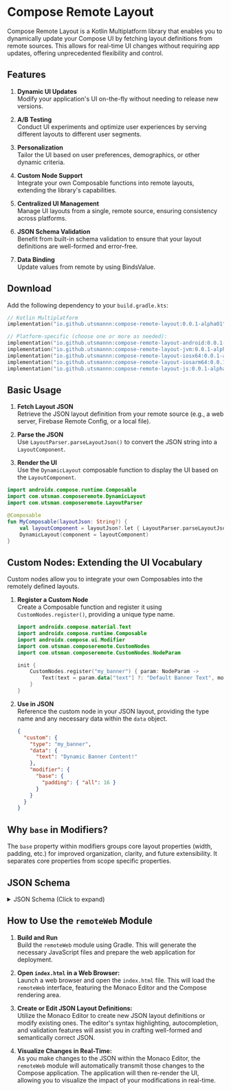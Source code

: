 # Compose Remote Layout

Compose Remote Layout is a Kotlin Multiplatform library that enables you to dynamically update your
Compose UI by fetching layout definitions from remote sources. This allows for real-time UI changes
without requiring app updates, offering unprecedented flexibility and control.

## Features

1. **Dynamic UI Updates** <br>Modify your application's UI on-the-fly without needing to release new
   versions.

2. **A/B Testing** <br>Conduct UI experiments and optimize user experiences by serving different
   layouts to different user segments.

3. **Personalization** <br>Tailor the UI based on user preferences, demographics, or other dynamic
   criteria.

4. **Custom Node Support** <br>Integrate your own Composable functions into remote layouts,
   extending the library's capabilities.

5. **Centralized UI Management** <br>Manage UI layouts from a single, remote source, ensuring
   consistency across platforms.

6. **JSON Schema Validation** <br>Benefit from built-in schema validation to ensure that your layout
   definitions are well-formed and error-free.

7. **Data Binding** <br>Update values from remote by using BindsValue.

## Download

Add the following dependency to your `build.gradle.kts`:

```kotlin
// Kotlin Multiplatform
implementation("io.github.utsmannn:compose-remote-layout:0.0.1-alpha01")

// Platform-specific (choose one or more as needed):
implementation("io.github.utsmannn:compose-remote-layout-android:0.0.1-alpha01")
implementation("io.github.utsmannn:compose-remote-layout-jvm:0.0.1-alpha01")
implementation("io.github.utsmannn:compose-remote-layout-iosx64:0.0.1-alpha01") // or iosarm64
implementation("io.github.utsmannn:compose-remote-layout-iosarm64:0.0.1-alpha01")
implementation("io.github.utsmannn:compose-remote-layout-js:0.0.1-alpha01")
```

## Basic Usage

1. **Fetch Layout JSON** <br>Retrieve the JSON layout definition from your remote source (e.g., a
   web server, Firebase Remote Config, or a local file).

2. **Parse the JSON** <br>Use `LayoutParser.parseLayoutJson()` to convert the JSON string into a
   `LayoutComponent`.

3. **Render the UI** <br>Use the `DynamicLayout` composable function to display the UI based on the
   `LayoutComponent`.

```kotlin
import androidx.compose.runtime.Composable
import com.utsman.composeremote.DynamicLayout
import com.utsman.composeremote.LayoutParser

@Composable
fun MyComposable(layoutJson: String?) {
    val layoutComponent = layoutJson?.let { LayoutParser.parseLayoutJson(it) }
    DynamicLayout(component = layoutComponent)
}
```

## Custom Nodes: Extending the UI Vocabulary

Custom nodes allow you to integrate your own Composables into the remotely defined layouts.

1. **Register a Custom Node** <br>Create a Composable function and register it using
   `CustomNodes.register()`, providing a unique type name.

   ```kotlin
   import androidx.compose.material.Text
   import androidx.compose.runtime.Composable
   import androidx.compose.ui.Modifier
   import com.utsman.composeremote.CustomNodes
   import com.utsman.composeremote.CustomNodes.NodeParam

   init {
       CustomNodes.register("my_banner") { param: NodeParam ->
           Text(text = param.data["text"] ?: "Default Banner Text", modifier = param.modifier)
       }
   }
   ```

2. **Use in JSON** <br>Reference the custom node in your JSON layout, providing the type name and
   any necessary data within the `data` object.

   ```json
   {
     "custom": {
       "type": "my_banner",
       "data": {
         "text": "Dynamic Banner Content!"
       },
       "modifier": {
         "base": {
           "padding": { "all": 16 }
         }
       }
     }
   }
   ```

## Why `base` in Modifiers?

The `base` property within modifiers groups core layout properties (width, padding, etc.) for
improved organization, clarity, and future extensibility. It separates core properties from scope
specific properties.

## JSON Schema

<details>
<summary>JSON Schema (Click to expand)</summary>

```json
{
  "uri": "http://remote-web/ui-components",
  "fileMatch": [
    "*"
  ],
  "schema": {
    "type": "object",
    "definitions": {
      "padding": {
        "type": "object",
        "properties": {
          "all": {
            "type": "number"
          },
          "top": {
            "type": "number"
          },
          "bottom": {
            "type": "number"
          },
          "left": {
            "type": "number"
          },
          "right": {
            "type": "number"
          }
        }
      },
      "margin": {
        "type": "object",
        "properties": {
          "all": {
            "type": "number"
          },
          "top": {
            "type": "number"
          },
          "bottom": {
            "type": "number"
          },
          "left": {
            "type": "number"
          },
          "right": {
            "type": "number"
          }
        }
      },
      "background": {
        "type": "object",
        "properties": {
          "color": {
            "type": "string",
            "pattern": "^#([A-Fa-f0-9]{6}|[A-Fa-f0-9]{3})$"
          },
          "shape": {
            "type": "string",
            "enum": [
              "roundedcorner"
            ]
          },
          "radius": {
            "type": "number"
          }
        }
      },
      "shadow": {
        "type": "object",
        "properties": {
          "elevation": {
            "type": "number"
          },
          "shape": {
            "type": "object",
            "properties": {
              "type": {
                "type": "string",
                "enum": [
                  "roundedcorner"
                ]
              },
              "cornerRadius": {
                "type": "number"
              }
            },
            "required": [
              "type"
            ]
          }
        }
      },
      "baseModifier": {
        "type": "object",
        "properties": {
          "padding": {
            "$ref": "#/definitions/padding"
          },
          "margin": {
            "$ref": "#/definitions/margin"
          },
          "background": {
            "$ref": "#/definitions/background"
          },
          "shadow": {
            "$ref": "#/definitions/shadow"
          },
          "width": {
            "type": "number"
          },
          "height": {
            "type": "number"
          },
          "fillMaxWidth": {
            "type": "boolean"
          },
          "fillMaxHeight": {
            "type": "boolean"
          }
        }
      },
      "modifier": {
        "type": "object",
        "properties": {
          "base": {
            "$ref": "#/definitions/baseModifier"
          },
          "horizontalAlignment": {
            "type": "string",
            "enum": [
              "start",
              "center",
              "end"
            ]
          },
          "verticalAlignment": {
            "type": "string",
            "enum": [
              "top",
              "center",
              "bottom"
            ]
          },
          "horizontalArrangement": {
            "type": "string",
            "enum": [
              "start",
              "center",
              "end",
              "spaceBetween",
              "spaceAround",
              "spaceEvenly"
            ]
          },
          "verticalArrangement": {
            "type": "string",
            "enum": [
              "top",
              "center",
              "bottom",
              "spaceBetween",
              "spaceAround",
              "spaceEvenly"
            ]
          }
        }
      },
      "commonComponentProperties": {
        "type": "object",
        "properties": {
          "modifier": {
            "$ref": "#/definitions/modifier"
          },
          "children": {
            "type": "array",
            "items": {
              "$ref": "#/definitions/component"
            }
          }
        }
      },
      "component": {
        "type": "object",
        "properties": {
          "column": {
            "type": "object",
            "allOf": [
              {
                "$ref": "#/definitions/commonComponentProperties"
              }
            ]
          },
          "row": {
            "type": "object",
            "allOf": [
              {
                "$ref": "#/definitions/commonComponentProperties"
              }
            ]
          },
          "box": {
            "type": "object",
            "allOf": [
              {
                "$ref": "#/definitions/commonComponentProperties"
              }
            ]
          },
          "text": {
            "type": "object",
            "properties": {
              "content": {
                "type": "string"
              },
              "modifier": {
                "$ref": "#/definitions/modifier"
              }
            },
            "required": [
              "content"
            ]
          },
          "button": {
            "type": "object",
            "properties": {
              "content": {
                "type": "string"
              },
              "clickId": {
                "type": "string"
              },
              "modifier": {
                "$ref": "#/definitions/modifier"
              }
            },
            "required": [
              "content",
              "clickId"
            ]
          }
        },
        "additionalProperties": {
          "type": "object",
          "properties": {
            "modifier": {
              "$ref": "#/definitions/modifier"
            },
            "children": {
              "type": "array",
              "items": {
                "$ref": "#/definitions/component"
              }
            }
          },
          "additionalProperties": true
        }
      }
    },
    "allOf": [
      {
        "$ref": "#/definitions/component"
      }
    ],
    "additionalProperties": true
  }
}
```

</details>

## How to Use the `remoteWeb` Module

1. **Build and Run** <br>Build the `remoteWeb` module using Gradle. This will generate the
   necessary JavaScript files and prepare the web application for deployment.

2. **Open `index.html` in a Web Browser:** <br>Launch a web browser and open the `index.html` file.
   This will load the `remoteWeb` interface, featuring the Monaco Editor and the Compose rendering
   area.

3. **Create or Edit JSON Layout Definitions:** <br>Utilize the Monaco Editor to create new JSON
   layout definitions or modify existing ones. The editor's syntax highlighting, autocompletion, and
   validation features will assist you in crafting well-formed and semantically correct JSON.

4. **Visualize Changes in Real-Time:** <br>As you make changes to the JSON within the Monaco Editor,
   the `remoteWeb` module will automatically transmit those changes to the Compose application. The
   application will then re-render the UI, allowing you to visualize the impact of your
   modifications in real-time.